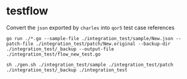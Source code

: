 # testflow

Convert the `json` exported by `charles` into `qor5` test case references

```shell
go run ./*.go --sample-file ./integration_test/sample/New.json --patch-file ./integration_test/patch/New.original --backup-dir ./integration_test/_backup --output-file ./integration_test/flow_new_test.go 

sh ./gen.sh ./integration_test/sample ./integration_test/patch ./integration_test/_backup ./integration_test
```
